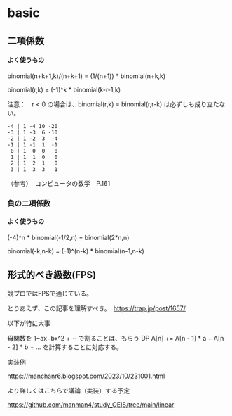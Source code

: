 # basic

## 二項係数

#### よく使うもの

binomial(n+k+1,k)/(n+k+1) = (1/(n+1)) * binomial(n+k,k)

binomial(r,k) = (-1)^k * binomial(k-r-1,k)

注意：　r < 0 の場合は、binomial(r,k) = binomial(r,r-k) は必ずしも成り立たない。


```PARI
-4 | 1 -4 10 -20
-3 | 1 -3  6 -10
-2 | 1 -2  3  -4
-1 | 1 -1  1  -1
 0 | 1  0  0   0
 1 | 1  1  0   0
 2 | 1  2  1   0
 3 | 1  3  3   1
```

（参考）　コンピュータの数学　P.161


### 負の二項係数

#### よく使うもの

(-4)^n * binomial(-1/2,n) = binomial(2*n,n)

binomial(-k,n-k) = (-1)^(n-k) * binomial(n-1,n-k)


## 形式的べき級数(FPS)

競プロではFPSで通じている。

とりあえず、この記事を理解すべき。　https://trap.jp/post/1657/

以下が特に大事

母関数を 1−ax−bx^2 +⋯ で割ることは、もらう DP A[n] += A[n - 1] * a + A[n - 2] * b + … を計算することに対応する。

実装例

https://manchanr6.blogspot.com/2023/10/231001.html

より詳しくはこちらで議論（実装）する予定

https://github.com/manman4/study_OEIS/tree/main/linear

